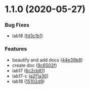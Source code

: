 # 1.1.0 (2020-05-27)


### Bug Fixes

* lab18 ([fd3c1b1](https://github.com/moreant/gmpdwt/commit/fd3c1b130f320a0788baa8f92087dc4b04c69768))


### Features

* beautify and add docs ([44e39b8](https://github.com/moreant/gmpdwt/commit/44e39b8f1b45ff7ebb48f490baca4b16753f0b6e))
* create doc ([9c6502f](https://github.com/moreant/gmpdwt/commit/9c6502f3ab33cc9823e5ed505a49368f9add8ae1))
* lab17 ([6c2cb81](https://github.com/moreant/gmpdwt/commit/6c2cb814102b45ddfef5a96b85372cc7814537b7))
* lab17-c ([a2f1a30](https://github.com/moreant/gmpdwt/commit/a2f1a30c41dd94b3accefc5a2619005c8b64c383))
* lab18 ([15102d9](https://github.com/moreant/gmpdwt/commit/15102d96637d507f79c9feb8082e4494897eb4b7))



